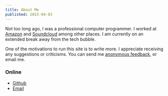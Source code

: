 ```yaml
---
title: About Me
published: 2015-04-03
---
```


Not too long ago, I was a professional computer programmer. I worked at [Amazon][amazon] and [Soundcloud][soundcloud] among other places. I am currently on an extended break away from the tech bubble.

[amazon]:http://amazon.com
[soundcloud]:http://soundcloud.com

One of the motivations to run this site is to write more. I appreciate receiving any suggestions or criticisms. You can send me [anonymous feedback][feedback], or email me.

[feedback]:https://docs.google.com/forms/d/1JHsgl6-FXZNdBkEZSHNrGkb9gTjqooqXOM6NvmGau3c/viewform

### Online
* [Github](https://github.com/deepakjois)
* [Email](mailto:deepak.jois@gmail.com)

